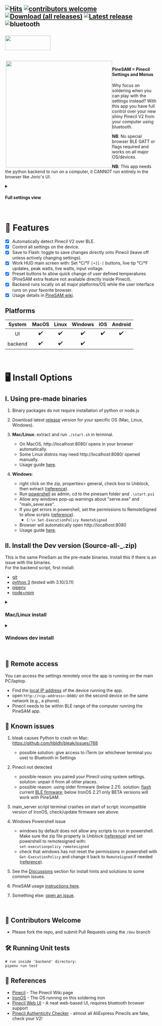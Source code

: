 [![Hits](https://hits.seeyoufarm.com/api/count/incr/badge.svg?url=https%3A%2F%2Fgithub.com%2Fbuilder555%2FPineSAM&count_bg=%23FF00BF&title_bg=%23625E5E&icon=airplayaudio.svg&icon_color=%23E7E7E7&title=hits&edge_flat=false)](https://github.com/builder555/PineSAM/wiki/PineSAM)
[![contributors welcome](https://custom-icon-badges.demolab.com/badge/contributors-welcome-A017A5.svg?logo=star&logoColor=white)](https://github.com/builder555/PineSAM#abacus-contributors-welcome)
[![Download (all releases)](https://img.shields.io/github/downloads/builder555/pinesam/total?color=A017A5&&logo=docusign&logoColor=white)](https://github.com/builder555/PineSAM/releases/)
[![Latest release](https://img.shields.io/github/v/release/builder555/pinesam?color=7700b3)](https://github.com/builder555/PineSAM/releases/latest)
![bluetooth](https://custom-icon-badges.demolab.com/badge/-bluetooth-7700b3.svg?logo=bluetooth&logoColor=white)
<br><br>
<img src="./docs/assets/img/logo.png" align="left" width="150" height="48" style="float:left"> <br clear="left" />
---
<br>
<img src="./docs/assets/img/workHUD.png" align="right" width="350" style="float:left">

#### PineSAM = Pinecil Settings and Menus

Why focus on soldering when you can play with the settings instead? With this app you have full control over your new shiny Pinecil V2 from your computer using bluetooth.

**NB**: No special browser BLE GATT or flags required and works on all major OS/devices.

**NB**: This app needs the python backend to run on a computer, it CANNOT run entirely in the browser like Joric's UI.

<details>
  <summary>
    
#### Full settings view

  </summary>

<img src="./docs/assets/img/full_settings.png" width="900"> 

</details>
<br clear="right"/>

# 💫 Features

- [x] Automatically detect Pinecil V2 over BLE.
- [x] Control all settings on the device.
- [X] Save to Flash: toggle to save changes directly onto Pinecil (leave off unless actively changing settings).
- [X] Work HUD main screen with: Set °C/°F `[+][-]` buttons, live tip °C/°F updates, peak watts, live watts, input voltage.
- [X] Preset buttons to allow quick change of user defined temperatures (PineSAM extra feature not available directly inside Pinecil).
- [X] Backend runs locally on all major platforms/OS while the user interface runs on your favorite browser.
- [X] Usage details in [PineSAM wiki](https://github.com/builder555/PineSAM/wiki).

## Platforms
 | System  | MacOS | Linux | Windows | iOS | Android|
 | :-----: | :-----: | :---: | :---: | :-: | :----: |
 | UI      |:heavy_check_mark:|:heavy_check_mark:|:heavy_check_mark:|:heavy_check_mark:|:heavy_check_mark:|
 | backend |:heavy_check_mark:|:heavy_check_mark:|:heavy_check_mark:|
<br>

# :desktop_computer: Install Options

## I. Using pre-made binaries

1. Binary packages do not require installation of python or node.js
2. Download latest [release](https://github.com/builder555/PineSAM/releases/latest) version for your specific OS (Mac, Linux, Windows).
3. **Mac/Linux**: extract and run `./start.sh` in terminal.

   * On MacOS, http://localhost:8080/ opens in your browser automatically.
   * Some Linux distros may need http://localhost:8080/ opened manually.
   * Usage guide [here](https://github.com/builder555/PineSAM/wiki).

4. **Windows**: 
   * right click on the zip, properties> general, check box to Unblock, then extract ([reference](https://github.com/builder555/PineSAM/discussions/106#discussion-4960445)).
   * Run [powershell](https://learn.microsoft.com/en-us/powershell/scripting/install/installing-powershell-on-windows?view=powershell-7.3) as admin, cd to the pinesam folder and `.\start.ps1`
   * Allow any windows pop-up warnings about "serve.exe" and "main_sever.exe".
   * If you get errors in powershell, set the permissions to RemoteSigned to allow scripts ([reference](https://lazyadmin.nl/powershell/running-scripts-is-disabled-on-this-system/)).
     * ```C:\> Set-ExecutionPolicy RemoteSigned```
   * Browser will automatically open http://localhost:8080
   * Usage guide [here](https://github.com/builder555/PineSAM/wiki).

## II. Install the Dev version (Source-all-_.zip)

This is the same PineSam as the pre-made binaries. Install this if there is an issue with the binaries.  
For the backend script, first install:
- [git](https://git-scm.com/book/en/v2/Getting-Started-Installing-Git)
- [python 3](https://www.python.org/downloads/) (tested with 3.10/3.11)
- [pipenv](https://pipenv.pypa.io/en/latest/installation/)
- [node+npm](https://nodejs.org/en/download/)
<details>
  <summary>
  
  ### Mac/Linux install
  </summary>
  
#### Setup
Install all packages linked above first.

```shell
git clone https://github.com/builder555/PineSAM
cd PineSAM
chmod +x setup-dev.sh
chmod +x run-dev.sh
./setup-dev.sh
```

#### Run
```shell
./run-dev.sh
# press CTRL+C in the terminal window to stop
```
* On a Mac http://localhost:8080 will open in your browser automatically.
* Some Linux distros may need http://localhost:8080 opened manually. Debian12 hints [here](https://github.com/builder555/PineSAM/discussions/47#discussion-4884758).

</details>

<details>
  <summary>
  
### Windows dev install
  </summary>

#### Install
Install the packages linked above for the backend script. Skip to 4 if you did this already.

1. Python install notes
    * Check "Add python.exe to PATH" and select "Customize Installation"
    * Check "Add Python to environment variables" option
    * Screenshots of options to select [are here](https://github.com/builder555/PineSAM/discussions/7#discussion-4862766).
2. Install [NodeJS here](https://nodejs.org/en/download/), accept all prompts to add packages during install including a prompt in the terminal that opens.
3. After installing packages listed for backend script ([reference](https://github.com/builder555/PineSAM/issues/131#issuecomment-1489711241)), go to System Environment variables to check paths ([image](https://github.com/builder555/PineSAM/discussions/130#discussion-5011624)).
4. Download the Source-all-__.zip from the [latest release](https://github.com/builder555/PineSAM/releases/latest).
5. If the zip has an Unblock option, then unblock and extract ([example](https://github.com/builder555/PineSAM/discussions/106#discussion-4960445)).
6. Run powershell as administrator, set permissions to RemoteSigned ([image here](https://github.com/builder555/PineSAM/discussions/106)).
```shell
# setting this one time in powershell normally persists on reboots.
C:\Set-ExecutionPolicy RemoteSigned
```
#### Run
1. change directory, `cd` into the PineSAM folder that was extracted above.
```shell
.\setup-dev.bat   # only need to run this one time for each new version
.\run-dev.bat     # run this command every time to start PineSAM (do not need to run as admin)
```
</details>
<div style="clear:both;">&nbsp;</div>

## :signal_strength: Remote access

You can access the settings remotely once the app is running on the main PC/laptop.

* Find the [local IP address](https://lifehacker.com/how-to-find-your-local-and-external-ip-address-5833108) of the device running the app.
* open `http://<ip-address>:8080/` on the second device on the same network (e.g., a phone).
* Pinecil needs to be within BLE range of the computer running the PineSAM app.

## 🚧 Known issues
1. bleak causes Python to crash on Mac: https://github.com/hbldh/bleak/issues/768
    * possible solution: give access to iTerm (or whichever terminal you use) to Bluetooth in Settings

2. Pinecil not detected
    * possible reason: you paired your Pinecil using system settings. solution: unpair it from all other places.  
    * possible reason: using older firmware (below 2.21). solution: [flash](https://github.com/Ralim/IronOS/discussions/1518#discussioncomment-4866637) current [BLE firmware](https://github.com/Ralim/IronOS/releases/tag/v2.21); below IronOS 2.21 only BETA versions will work with PineSAM.
    
3. main_server script terminal crashes on start of script: incompatible version of IronOS, check/update firmware see above.

4. Windows Powershell issue
    * windows by default does not allow any scripts to run in powershell. Make sure the zip file property is _Unblock_ ([reference](https://github.com/builder555/PineSAM/discussions/106#discussion-4960445)) and set powershell to remotesigned with:<br/>
    `set-executionpolicy remotesigned`
    * check that windows has not reset the permissions in powershell with `Get-ExecutionPolicy` and change it back to `RemoteSigned` if needed ([reference](https://lazyadmin.nl/powershell/running-scripts-is-disabled-on-this-system/)).
  
5. See the [Discussions](https://github.com/builder555/PineSAM/discussions) section for install hints and solutions to some common issues.
6. PineSAM usage [instructions here](https://github.com/builder555/PineSAM/wiki).
7. Something else: [open an issue](https://github.com/builder555/PineSAM/issues).
<br>

## :abacus: Contributors Welcome
- Please fork the repo, and submit Pull Requests using the `/dev` branch

## 🛠️ Running Unit tests

```shell
# run inside 'backend' directory:
pipenv run test
```

## :book: References

- [Pinecil](https://wiki.pine64.org/wiki/Pinecil) - The Pinecil Wiki page
- [IronOS](https://github.com/Ralim/IronOS) - The OS running on this soldering iron
- [Pinecil Web UI](https://github.com/joric/pinecil) - A neat web-based UI, requires bluetooth browser support
- [Pinecil Authenticity Checker](https://pinecil.pine64.org/) - almost all AliExpress Pinecils are fake, check your V2!
